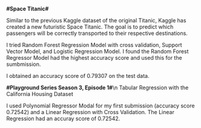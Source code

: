 **#Space Titanic#**

Similar to the previous Kaggle dataset of the original Titanic, Kaggle has created a new futuristic Space Titanic.  The goal is to predict which passengers will be correctly transported to their respective destinations.  

I tried Random Forest Regression Model with cross validation, Support Vector Model, and Logistic Regression Model.  I found the Random Forest Regressor Model had the highest accuracy score and used this for the sumbmission.

I obtained an accuracy score of 0.79307 on the test data.


**#Playground Series Season 3, Episode 1#**\n
Tabular Regression with the California Housing Dataset

I used Polynomial Regressor Modal for my first submission (accuracy score 0.72542) and a Linear Regression with Cross Validation.  The Linear Regression had an accuray score of 0.72542.


